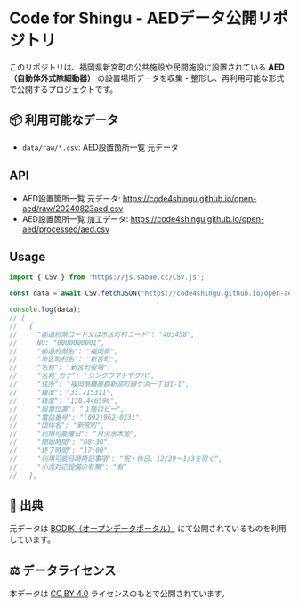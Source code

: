 # Code for Shingu - AEDデータ公開リポジトリ

このリポジトリは、福岡県新宮町の公共施設や民間施設に設置されている **AED（自動体外式除細動器）** の設置場所データを収集・整形し、再利用可能な形式で公開するプロジェクトです。

## 📦 利用可能なデータ

- `data/raw/*.csv`: AED設置箇所一覧 元データ

## API

- AED設置箇所一覧 元データ:  https://code4shingu.github.io/open-aed/raw/20240823aed.csv
- AED設置箇所一覧 加工データ: https://code4shingu.github.io/open-aed/processed/aed.csv

## Usage

```ts
import { CSV } from "https://js.sabae.cc/CSV.js";

const data = await CSV.fetchJSON("https://code4shingu.github.io/open-aed/processed/aed.csv");

console.log(data);
// [
//   {
//     "都道府県コード又は市区町村コード": "403458",
//     NO: "0000000001",
//     "都道府県名": "福岡県",
//     "市区町村名": "新宮町",
//     "名称": "新宮町役場",
//     "名称_カナ": "シングウマチヤクバ",
//     "住所": "福岡県糟屋郡新宮町緑ケ浜一丁目1-1",
//     "緯度": "33.715311",
//     "経度": "130.446596",
//     "設置位置": "１階ロビー",
//     "電話番号": "(092)962-0231",
//     "団体名": "新宮町",
//     "利用可能曜日": "月火水木金",
//     "開始時間": "08:30",
//     "終了時間": "17:00",
//     "利用可能日時特記事項": "祝・休日、12/29～1/3を除く",
//     "小児対応設備の有無": "有"
//   },
```

## 🔗 出典

元データは [BODIK（オープンデータポータル）](https://data.bodik.jp/organization/403458) にて公開されているものを利用しています。

## ⚖️ データライセンス

本データは [CC BY 4.0](https://creativecommons.org/licenses/by/4.0/deed.ja) ライセンスのもとで公開されています。